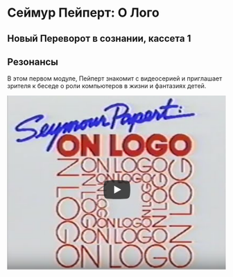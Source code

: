# Сеймур Пейперт: О Лого
## Новый Переворот в сознании, кассета 1 
## Резонансы

В этом первом модуле, Пейперт знакомит с видеосерией и приглашает зрителя к беседе о роли компьютеров в жизни и фантазиях детей.

[![NM1](./images/spol_video.png)](https://youtu.be/NGmNvRXMhac?autoplay=1)
